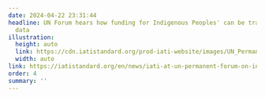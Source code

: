 ```yaml
---
date: 2024-04-22 23:31:44
headline: UN Forum hears how funding for Indigenous Peoples' can be tracked with IATI
  data
illustration:
  height: auto
  link: https://cdn.iatistandard.org/prod-iati-website/images/UN_Permanent_Forum_on_Indigenous_.width-260.format-webp.webp
  width: auto
link: https://iatistandard.org/en/news/iati-at-un-permanent-forum-on-indigenous-issues-2024/
order: 4
summary: ''
---
```

